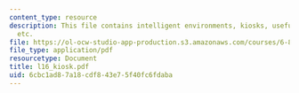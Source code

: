 ```yaml
---
content_type: resource
description: This file contains intelligent environments, kiosks, useful information
  etc.
file: https://ol-ocw-studio-app-production.s3.amazonaws.com/courses/6-883-pervasive-human-centric-computing-sma-5508-spring-2006/6cbc1ad87a18cdf843e75f40fc6fdaba_l16_kiosk.pdf
file_type: application/pdf
resourcetype: Document
title: l16_kiosk.pdf
uid: 6cbc1ad8-7a18-cdf8-43e7-5f40fc6fdaba
---
```

